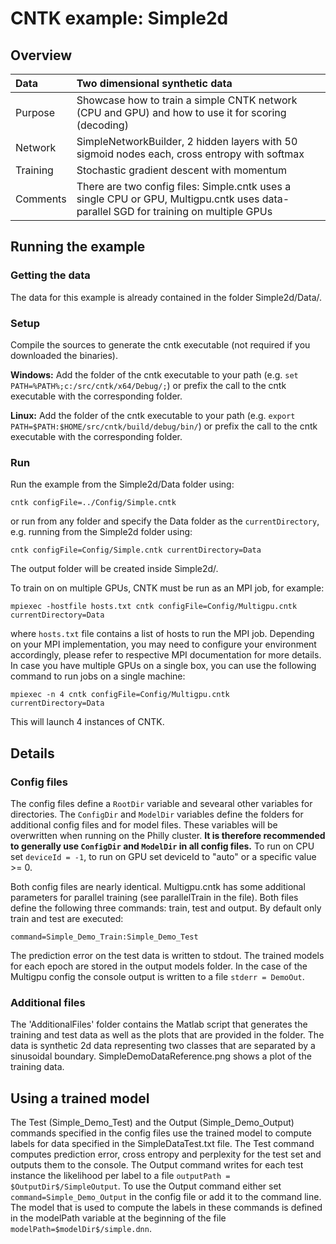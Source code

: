 # CNTK example: Simple2d 

## Overview

|Data     |Two dimensional synthetic data
|:--------|:---
|Purpose  |Showcase how to train a simple CNTK network (CPU and GPU) and how to use it for scoring (decoding)
|Network  |SimpleNetworkBuilder, 2 hidden layers with 50 sigmoid nodes each, cross entropy with softmax
|Training |Stochastic gradient descent with momentum
|Comments |There are two config files: Simple.cntk uses a single CPU or GPU, Multigpu.cntk uses data-parallel SGD for training on multiple GPUs

## Running the example

### Getting the data

The data for this example is already contained in the folder Simple2d/Data/.

### Setup

Compile the sources to generate the cntk executable (not required if you downloaded the binaries).

__Windows:__ Add the folder of the cntk executable to your path 
(e.g. `set PATH=%PATH%;c:/src/cntk/x64/Debug/;`) 
or prefix the call to the cntk executable with the corresponding folder. 

__Linux:__ Add the folder of the cntk executable to your path 
(e.g. `export PATH=$PATH:$HOME/src/cntk/build/debug/bin/`) 
or prefix the call to the cntk executable with the corresponding folder. 

### Run

Run the example from the Simple2d/Data folder using:

`cntk configFile=../Config/Simple.cntk`

or run from any folder and specify the Data folder as the `currentDirectory`, 
e.g. running from the Simple2d folder using:

`cntk configFile=Config/Simple.cntk currentDirectory=Data`

The output folder will be created inside Simple2d/.

To train on on multiple GPUs, CNTK must be run as an MPI job, for example:

`mpiexec -hostfile hosts.txt cntk configFile=Config/Multigpu.cntk currentDirectory=Data`

where `hosts.txt` file contains a list of hosts to run the MPI job. Depending on your MPI implementation, you may need to configure your environment accordingly, please refer to respective MPI documentation for more details.
In case you have multiple GPUs on a single box, you can use the following command to run jobs on a single machine:

`mpiexec -n 4 cntk configFile=Config/Multigpu.cntk currentDirectory=Data`

This will launch 4 instances of CNTK.

## Details

### Config files

The config files define a `RootDir` variable and sevearal other variables for directories. 
The `ConfigDir` and `ModelDir` variables define the folders for additional config files and for model files. 
These variables will be overwritten when running on the Philly cluster. 
__It is therefore recommended to generally use `ConfigDir` and `ModelDir` in all config files.__ 
To run on CPU set `deviceId = -1`, to run on GPU set deviceId to "auto" or a specific value >= 0.

Both config files are nearly identical. 
Multigpu.cntk has some additional parameters for parallel training (see parallelTrain in the file).
Both files define the following three commands: train, test and output. 
By default only train and test are executed:

`command=Simple_Demo_Train:Simple_Demo_Test`

The prediction error on the test data is written to stdout. 
The trained models for each epoch are stored in the output models folder. 
In the case of the Multigpu config the console output is written to a file `stderr = DemoOut`.

### Additional files

The 'AdditionalFiles' folder contains the Matlab script that generates the 
training and test data as well as the plots that are provided in the folder. 
The data is synthetic 2d data representing two classes that are separated by a sinusoidal boundary. 
SimpleDemoDataReference.png shows a plot of the training data.

## Using a trained model

The Test (Simple_Demo_Test) and the Output (Simple_Demo_Output) commands 
specified in the config files use the trained model to compute labels for data 
specified in the SimpleDataTest.txt file. The Test command computes prediction 
error, cross entropy and perplexity for the test set and outputs them to the 
console. The Output command writes for each test instance the likelihood per 
label to a file `outputPath = $OutputDir$/SimpleOutput`. 
To use the Output command either set `command=Simple_Demo_Output` in the config 
file or add it to the command line. The model that is used to compute the labels 
in these commands is defined in the modelPath variable at the beginning of the 
file `modelPath=$modelDir$/simple.dnn`.
